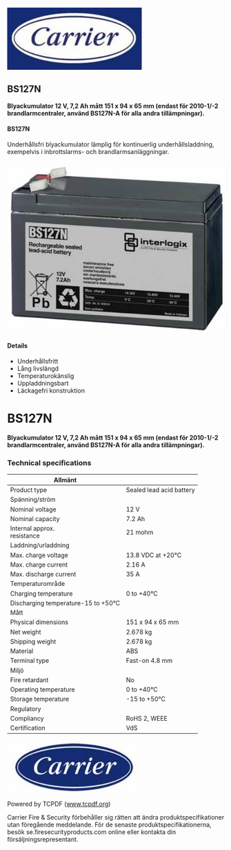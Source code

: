 ![](_page_0_Picture_0.jpeg)

## BS127N

**Blyackumulator 12 V, 7,2 Ah mått 151 x 94 x 65 mm (endast för 2010-1/-2 brandlarmcentraler, använd BS127N-A för alla andra tillämpningar).**

#### **BS127N**

Underhållsfri blyackumulator lämplig för kontinuerlig underhållsladdning, exempelvis i inbrottslarms- och brandlarmsanläggningar.

![](_page_0_Picture_5.jpeg)

#### **Details**

- Underhållsfritt
- Lång livslängd
- Temperaturokänslig
- Uppladdningsbart
- Läckagefri konstruktion

# BS127N

**Blyackumulator 12 V, 7,2 Ah mått 151 x 94 x 65 mm (endast för 2010-1/-2 brandlarmcentraler, använd BS127N-A för alla andra tillämpningar).**

### **Technical specifications**

| Allmänt                             |                          |
|-------------------------------------|--------------------------|
| Product type                        | Sealed lead acid battery |
| Spänning/ström                      |                          |
| Nominal voltage                     | 12 V                     |
| Nominal capacity                    | 7.2 Ah                   |
| Internal approx.<br>resistance      | 21 mohm                  |
| Laddning/urladdning                 |                          |
| Max. charge voltage                 | 13.8 VDC at +20°C        |
| Max. charge current                 | 2.16 A                   |
| Max. discharge current              | 35 A                     |
| Temperaturområde                    |                          |
| Charging temperature                | 0 to +40°C               |
| Discharging temperature-15 to +50°C |                          |
| Mått                                |                          |
| Physical dimensions                 | 151 x 94 x 65 mm         |
| Net weight                          | 2.678 kg                 |
| Shipping weight                     | 2.678 kg                 |
| Material                            | ABS                      |
| Terminal type                       | Fast-on 4.8 mm           |
| Miljö                               |                          |
| Fire retardant                      | No                       |
| Operating temperature               | 0 to +40°C               |
| Storage temperature                 | -15 to +50°C             |
| Regulatory                          |                          |
| Compliancy                          | RoHS 2, WEEE             |
| Certification                       | VdS                      |

![](_page_1_Picture_4.jpeg)

Powered by TCPDF (www.tcpdf.org)

Carrier Fire & Security förbehåller sig rätten att ändra produktspecifikationer utan föregående meddelande. För de senaste produktspecifikationerna, besök se.firesecurityproducts.com online eller kontakta din försäljningsrepresentant.